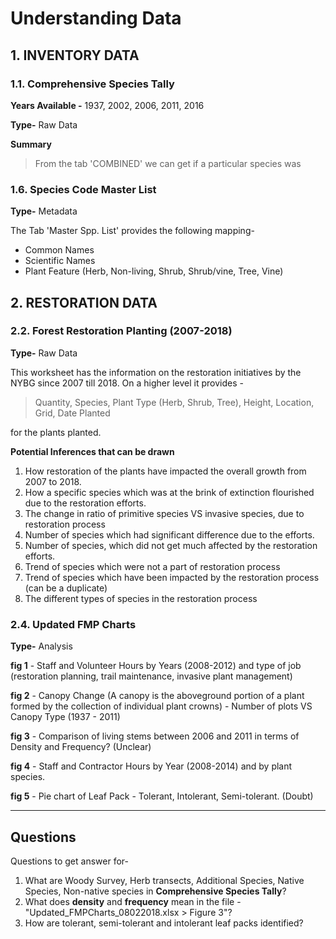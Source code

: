 # Understanding Data

## 1. INVENTORY DATA

### 1.1. Comprehensive Species Tally

**Years Available -** 1937, 2002, 2006, 2011, 2016

**Type-** Raw Data

**Summary**

> From the tab 'COMBINED' we can get if a particular species was

### 1.6. Species Code Master List

**Type-** Metadata

The Tab 'Master Spp. List' provides the following mapping-

* Common Names
* Scientific Names
* Plant Feature (Herb, Non-living, Shrub, Shrub/vine, Tree, Vine)

## 2. RESTORATION DATA

### 2.2. Forest Restoration Planting (2007-2018)

**Type-** Raw Data

This worksheet has the information on the restoration initiatives by the NYBG since 2007 till 2018. On a higher level it provides -

> Quantity, Species, Plant Type (Herb, Shrub, Tree), Height, Location, Grid, Date Planted

for the plants planted.

**Potential Inferences that can be drawn**

1. How restoration of the plants have impacted the overall growth from 2007 to 2018.
2. How a specific species which was at the brink of extinction flourished due to the restoration efforts.
3. The change in ratio of primitive species VS invasive species, due to restoration process
4. Number of species which had significant difference due to the efforts.
5. Number of species, which did not get much affected by the restoration efforts.
6. Trend of species which were not a part of restoration process
7. Trend of species which have been impacted by the restoration process (can be a duplicate)
8. The different types of species in the restoration process

### 2.4. Updated FMP Charts

**Type-** Analysis

**fig 1** - Staff and Volunteer Hours by Years (2008-2012) and type of job (restoration planning, trail maintenance, invasive plant management)

**fig 2** - Canopy Change (A canopy is the aboveground portion of a plant formed by the collection of individual plant crowns) - Number of plots VS Canopy Type (1937 - 2011)

**fig 3** - Comparison of living stems between 2006 and 2011 in terms of Density and Frequency? (Unclear)

**fig 4** - Staff and Contractor Hours  by Year (2008-2014) and by plant species.

**fig 5** - Pie chart of Leaf Pack - Tolerant, Intolerant, Semi-tolerant. (Doubt)

------

## Questions

Questions to get answer for-

1. What are Woody Survey, Herb transects, Additional Species, Native Species, Non-native species in **Comprehensive Species Tally**?
2. What does **density** and **frequency** mean in the file - "Updated_FMPCharts_08022018.xlsx > Figure 3"?
3. How are tolerant, semi-tolerant and intolerant leaf packs identified?